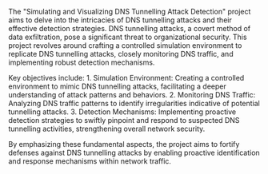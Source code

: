 The "Simulating and Visualizing DNS Tunnelling Attack Detection" 
project aims to delve into the intricacies of DNS tunnelling attacks and their 
effective detection strategies. DNS tunnelling attacks, a covert method of 
data exfiltration, pose a significant threat to organizational security. This 
project revolves around crafting a controlled simulation environment to 
replicate DNS tunnelling attacks, closely monitoring DNS traffic, and 
implementing robust detection mechanisms. 

Key objectives include: 
    1. Simulation Environment: Creating a controlled environment to 
    mimic DNS tunnelling attacks, facilitating a deeper understanding of 
    attack patterns and behaviors. 
    2. Monitoring DNS Traffic: Analyzing DNS traffic patterns to identify 
    irregularities indicative of potential tunnelling attacks. 
    3. Detection Mechanisms: Implementing proactive detection 
    strategies to swiftly pinpoint and respond to suspected DNS 
    tunnelling activities, strengthening overall network security. 
 
By emphasizing these fundamental aspects, the project aims to fortify 
defenses against DNS tunnelling attacks by enabling proactive identification 
and response mechanisms within network traffic. 
